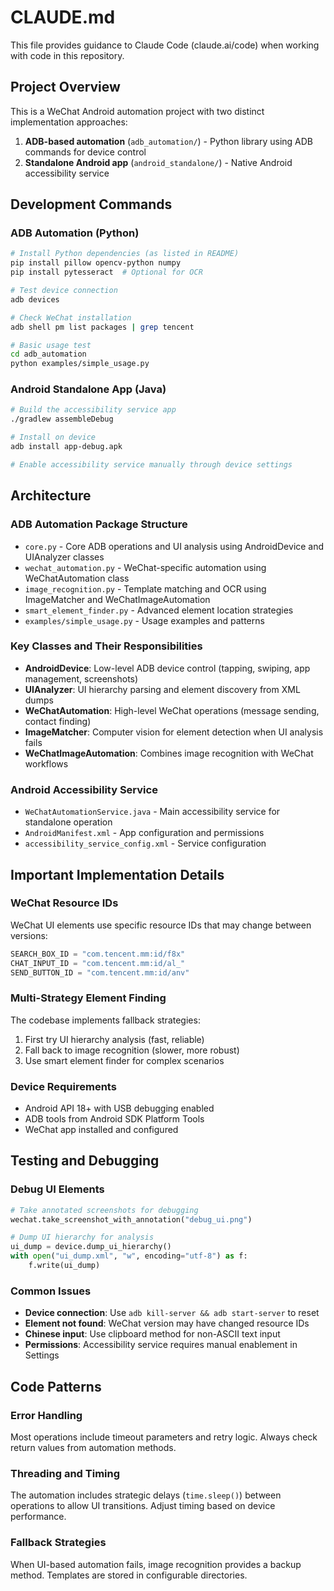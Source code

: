 # CLAUDE.md

This file provides guidance to Claude Code (claude.ai/code) when working with code in this repository.

## Project Overview

This is a WeChat Android automation project with two distinct implementation approaches:

1. **ADB-based automation** (`adb_automation/`) - Python library using ADB commands for device control
2. **Standalone Android app** (`android_standalone/`) - Native Android accessibility service

## Development Commands

### ADB Automation (Python)
```bash
# Install Python dependencies (as listed in README)
pip install pillow opencv-python numpy
pip install pytesseract  # Optional for OCR

# Test device connection
adb devices

# Check WeChat installation
adb shell pm list packages | grep tencent

# Basic usage test
cd adb_automation
python examples/simple_usage.py
```

### Android Standalone App (Java)
```bash
# Build the accessibility service app
./gradlew assembleDebug

# Install on device
adb install app-debug.apk

# Enable accessibility service manually through device settings
```

## Architecture

### ADB Automation Package Structure
- `core.py` - Core ADB operations and UI analysis using AndroidDevice and UIAnalyzer classes
- `wechat_automation.py` - WeChat-specific automation using WeChatAutomation class
- `image_recognition.py` - Template matching and OCR using ImageMatcher and WeChatImageAutomation
- `smart_element_finder.py` - Advanced element location strategies
- `examples/simple_usage.py` - Usage examples and patterns

### Key Classes and Their Responsibilities
- **AndroidDevice**: Low-level ADB device control (tapping, swiping, app management, screenshots)
- **UIAnalyzer**: UI hierarchy parsing and element discovery from XML dumps
- **WeChatAutomation**: High-level WeChat operations (message sending, contact finding)
- **ImageMatcher**: Computer vision for element detection when UI analysis fails
- **WeChatImageAutomation**: Combines image recognition with WeChat workflows

### Android Accessibility Service
- `WeChatAutomationService.java` - Main accessibility service for standalone operation
- `AndroidManifest.xml` - App configuration and permissions
- `accessibility_service_config.xml` - Service configuration

## Important Implementation Details

### WeChat Resource IDs
WeChat UI elements use specific resource IDs that may change between versions:
```python
SEARCH_BOX_ID = "com.tencent.mm:id/f8x"
CHAT_INPUT_ID = "com.tencent.mm:id/al_"
SEND_BUTTON_ID = "com.tencent.mm:id/anv"
```

### Multi-Strategy Element Finding
The codebase implements fallback strategies:
1. First try UI hierarchy analysis (fast, reliable)
2. Fall back to image recognition (slower, more robust)
3. Use smart element finder for complex scenarios

### Device Requirements
- Android API 18+ with USB debugging enabled
- ADB tools from Android SDK Platform Tools
- WeChat app installed and configured

## Testing and Debugging

### Debug UI Elements
```python
# Take annotated screenshots for debugging
wechat.take_screenshot_with_annotation("debug_ui.png")

# Dump UI hierarchy for analysis
ui_dump = device.dump_ui_hierarchy()
with open("ui_dump.xml", "w", encoding="utf-8") as f:
    f.write(ui_dump)
```

### Common Issues
- **Device connection**: Use `adb kill-server && adb start-server` to reset
- **Element not found**: WeChat version may have changed resource IDs
- **Chinese input**: Use clipboard method for non-ASCII text input
- **Permissions**: Accessibility service requires manual enablement in Settings

## Code Patterns

### Error Handling
Most operations include timeout parameters and retry logic. Always check return values from automation methods.

### Threading and Timing
The automation includes strategic delays (`time.sleep()`) between operations to allow UI transitions. Adjust timing based on device performance.

### Fallback Strategies
When UI-based automation fails, image recognition provides a backup method. Templates are stored in configurable directories.